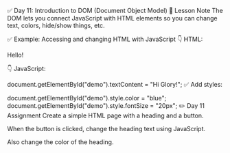 ✅ Day 11: Introduction to DOM (Document Object Model)
🧠 Lesson Note
The DOM lets you connect JavaScript with HTML elements so you can change text, colors, hide/show things, etc.

✅ Example: Accessing and changing HTML with JavaScript
👇 HTML:

<p id="demo">Hello!</p>
👇 JavaScript:

document.getElementById("demo").textContent = "Hi Glory!";
✅ Add styles:

document.getElementById("demo").style.color = "blue";
document.getElementById("demo").style.fontSize = "20px";
✏️ Day 11 Assignment
Create a simple HTML page with a heading and a button.

When the button is clicked, change the heading text using JavaScript.

Also change the color of the heading.

